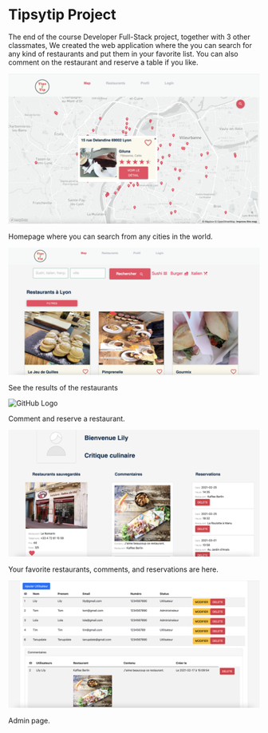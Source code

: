 # Tipsytip Project


The end of the course Developer Full-Stack project, together with 3 other classmates,
We created the web application where the you can search for any kind of restaurants and put them in your favorite list.
You can also comment on the restaurant and reserve a table if you like.


![GitHub Logo](/Home.png)

Homepage where you can search from any cities in the world.

![GitHub Logo](/Restaurant.png)

See the results of the restaurants

![GitHub Logo](/Comment-Reservation.png)

Comment and reserve a restaurant.

![GitHub Logo](/Profile.png)

Your favorite restaurants, comments, and reservations are here.

![GitHub Logo](/Admin.png)

Admin page.





